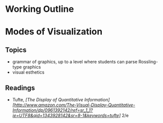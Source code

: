 Working Outline
===============

# Modes of Visualization

## Topics
* grammar of graphics, up to a level where students can parse Rossling-type graphics
* visual esthetics

## Readings
* Tufte, *[The Display of Quantitative Information][http://www.amazon.com/The-Visual-Display-Quantitative-Information/dp/0961392142/ref=sr_1_1?ie=UTF8&qid=1343928142&sr=8-1&keywords=tufte]* 2/e 